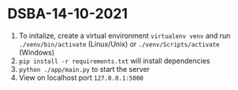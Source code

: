 # DSBA-14-10-2021

1. To initalize, create a virtual environment `virtualenv venv` and run `./venv/bin/activate` (Linux/Unix) or `./venv/Scripts/activate` (Windows)
2. `pip install -r requirements.txt` will install dependencies
3. `python ./app/main.py` to start the server
4. View on localhost port `127.0.0.1:5000`
